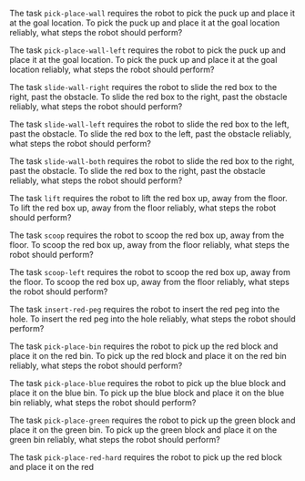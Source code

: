 

The task `pick-place-wall` requires the robot to pick the puck up and place it at the goal location.
To pick the puck up and place it at the goal location reliably, what steps the robot should perform?

The task `pick-place-wall-left` requires the robot to pick the puck up and place it at the goal location.
To pick the puck up and place it at the goal location reliably, what steps the robot should perform?

The task `slide-wall-right` requires the robot to slide the red box to the right, past the obstacle.
To slide the red box to the right, past the obstacle reliably, what steps the robot should perform?

The task `slide-wall-left` requires the robot to slide the red box to the left, past the obstacle.
To slide the red box to the left, past the obstacle reliably, what steps the robot should perform?

The task `slide-wall-both` requires the robot to slide the red box to the right, past the obstacle.
To slide the red box to the right, past the obstacle reliably, what steps the robot should perform?

The task `lift` requires the robot to lift the red box up, away from the floor.
To lift the red box up, away from the floor reliably, what steps the robot should perform?

The task `scoop` requires the robot to scoop the red box up, away from the floor.
To scoop the red box up, away from the floor reliably, what steps the robot should perform?

The task `scoop-left` requires the robot to scoop the red box up, away from the floor.
To scoop the red box up, away from the floor reliably, what steps the robot should perform?

The task `insert-red-peg` requires the robot to insert the red peg into the hole.
To insert the red peg into the hole reliably, what steps the robot should perform?

The task `pick-place-bin` requires the robot to pick up the red block and place it on the red bin.
To pick up the red block and place it on the red bin reliably, what steps the robot should perform?

The task `pick-place-blue` requires the robot to pick up the blue block and place it on the blue bin.
To pick up the blue block and place it on the blue bin reliably, what steps the robot should perform?

The task `pick-place-green` requires the robot to pick up the green block and place it on the green bin.
To pick up the green block and place it on the green bin reliably, what steps the robot should perform?

The task `pick-place-red-hard` requires the robot to pick up the red block and place it on the red